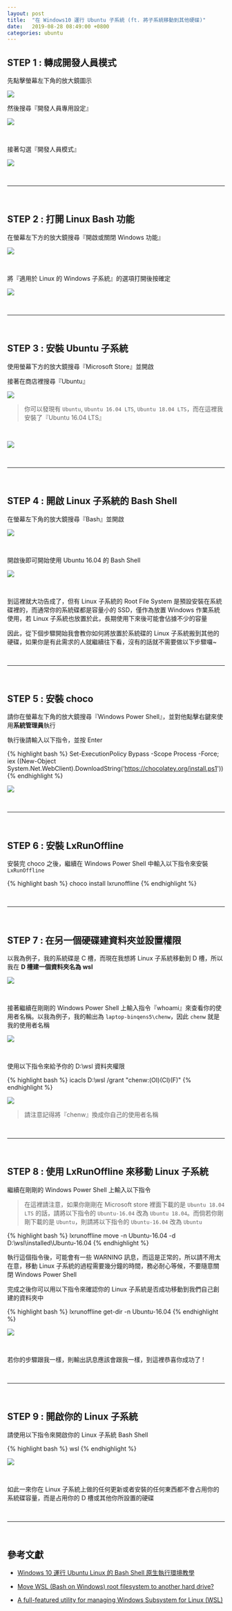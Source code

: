 ```yaml
---
layout: post
title:  "在 Windows10 運行 Ubuntu 子系統 (ft. 將子系統移動到其他硬碟)"
date:   2019-08-28 08:49:00 +0800
categories: ubuntu
---
```


## STEP 1 : 轉成開發人員模式

先點擊螢幕左下角的放大鏡圖示

![](https://miro.medium.com/max/236/1*7sJgfZbKAbvMVcXml-IR3Q.png)

然後搜尋『開發人員專用設定』

![](https://miro.medium.com/max/934/1*sh5tJOeW942aTzjhsC9k2w.png)

<br/>

接著勾選『開發人員模式』

![](https://miro.medium.com/max/1363/1*wt_QEkkcOfn7OR0f-6eQpA.png)

<br/>

---

<br/>

## STEP 2 : 打開 Linux Bash 功能

在螢幕左下方的放大鏡搜尋『開啟或關閉 Windows 功能』

![](https://miro.medium.com/max/630/1*R21BPCn0xMdd6d-Ubm_UPQ.png)

<br/>

將『適用於 Linux 的 Windows 子系統』的選項打開後按確定

![](https://miro.medium.com/max/608/1*2bGkrMbcu4ZA2IRShFUJDg.png)

<br/>

---

<br/>

## STEP 3 : 安裝 Ubuntu 子系統

使用螢幕下方的放大鏡搜尋『Microsoft Store』並開啟

接著在商店裡搜尋『Ubuntu』

![](https://miro.medium.com/max/1583/1*VQJKpwNTopTz7mst_OnkHg.png)

> 你可以發現有 `Ubuntu`, `Ubuntu 16.04 LTS`, `Ubuntu 18.04 LTS`，而在這裡我安裝了『Ubuntu 16.04 LTS』

<br/>

![](https://miro.medium.com/max/1585/1*MYnW-3YQfSEHD7O1itL6Dg.png)

<br/>

---

<br/>

## STEP 4 : 開啟 Linux 子系統的 Bash Shell

在螢幕左下角的放大鏡搜尋『Bash』並開啟

![](https://miro.medium.com/max/615/1*K_K5BuCdnm_gZ1wlUoKV9A.png)

<br/>

開啟後即可開始使用 Ubuntu 16.04 的 Bash Shell

![](https://miro.medium.com/max/1029/1*dgPZNb2a6z4bjqvOATDcQg.png)

<br/>

到這裡就大功告成了，但有 Linux 子系統的 Root File System 是預設安裝在系統碟裡的，而通常你的系統碟都是容量小的 SSD，僅作為放置 Windows 作業系統使用，若 Linux 子系統也放置於此，長期使用下來後可能會佔據不少的容量

因此，從下個步驟開始我會教你如何將放置於系統碟的 Linux 子系統搬到其他的硬碟，如果你是有此需求的人就繼續往下看，沒有的話就不需要做以下步驟囉~

<br/>

---

<br/>

## STEP 5 : 安裝 choco

請你在螢幕左下角的放大鏡搜尋『Windows Power Shell』，並對他點擊右鍵來使用**系統管理員**執行

執行後請輸入以下指令，並按 Enter

{% highlight bash %}
Set-ExecutionPolicy Bypass -Scope Process -Force; iex ((New-Object System.Net.WebClient).DownloadString(‘https://chocolatey.org/install.ps1'))
{% endhighlight %}

![](https://miro.medium.com/max/1131/1*IjjqGEF0_EeRxjrFxJyMhA.png)

<br/>

---

<br/>

## STEP 6 : 安裝 LxRunOffline

安裝完 choco 之後，繼續在 Windows Power Shell 中輸入以下指令來安裝 `LxRunOffline`

{% highlight bash %}
choco install lxrunoffline
{% endhighlight %}

<br/>

---

<br/>

## STEP 7 : 在另一個硬碟建資料夾並設置權限

以我為例子，我的系統碟是 C 槽，而現在我想將 Linux 子系統移動到 D 槽，所以我在 **D 槽建一個資料夾名為 wsl**

![](https://miro.medium.com/max/1186/1*KnW_GkXhAq_HKkzTCNi-KA.png)

<br/>

接著繼續在剛剛的 Windows Power Shell 上輸入指令『whoami』來查看你的使用者名稱。以我為例子，我的輸出為 `laptop-binqens5\chenw`，因此 `chenw` 就是我的使用者名稱

![](https://miro.medium.com/max/365/1*_c6kUm-LPPQpRo7ZmRIAIg.png)

<br/>

使用以下指令來給予你的 D:\wsl 資料夾權限

{% highlight bash %}
icacls D:\wsl /grant "chenw:(OI)(CI)(F)"
{% endhighlight %}

![](https://miro.medium.com/max/781/1*8l8BYiFVDmPxstwxdNL9lw.png)

> 請注意記得將『chenw』換成你自己的使用者名稱

<br/>

---

<br/>

## STEP 8 : 使用 LxRunOffline 來移動 Linux 子系統

繼續在剛剛的 Windows Power Shell 上輸入以下指令

> 在這裡請注意，如果你剛剛在 Microsoft store 裡面下載的是 `Ubuntu 18.04 LTS` 的話，請將以下指令的 `Ubuntu-16.04` 改為 `Ubuntu 18.04`。而倘若你剛剛下載的是 `Ubuntu`，則請將以下指令的 `Ubuntu-16.04` 改為 `Ubuntu`

{% highlight bash %}
lxrunoffline move -n Ubuntu-16.04 -d D:\wsl\installed\Ubuntu-16.04
{% endhighlight %}

執行這個指令後，可能會有一些 WARNING 訊息，而這是正常的，所以請不用太在意，移動 Linux 子系統的過程需要幾分鐘的時間，務必耐心等候，不要隨意關閉 Windows Power Shell

完成之後你可以用以下指令來確認你的 Linux 子系統是否成功移動到我們自己創建的資料夾中

{% highlight bash %}
lxrunoffline get-dir -n Ubuntu-16.04
{% endhighlight %}

![](https://miro.medium.com/max/693/1*1589HtoiqIVih-hQC0h83w.png)

<br/>

若你的步驟跟我一樣，則輸出訊息應該會跟我一樣，到這裡恭喜你成功了 !

<br/>

---

<br/>

## STEP 9 : 開啟你的 Linux 子系統

請使用以下指令來開啟你的 Linux 子系統 Bash Shell

{% highlight bash %}
wsl
{% endhighlight %}

![](https://miro.medium.com/max/570/1*6iCCanRlPxJPvGcmlrymYw.png)

<br/>

如此一來你在 Linux 子系統上做的任何更新或者安裝的任何東西都不會占用你的系統碟容量，而是占用你的 D 槽或其他你所設置的硬碟

<br/>

---

<br/>

## 參考文獻

- [Windows 10 運行 Ubuntu Linux 的 Bash Shell 原生執行環境教學](https://blog.gtwang.org/windows/how-to-get-ubuntu-and-bash-running-on-windows-10/)

- [Move WSL (Bash on Windows) root filesystem to another hard drive?](https://stackoverflow.com/questions/38779801/move-wsl-bash-on-windows-root-filesystem-to-another-hard-drive)

- [A full-featured utility for managing Windows Subsystem for Linux (WSL)](https://github.com/DDoSolitary/LxRunOffline)
